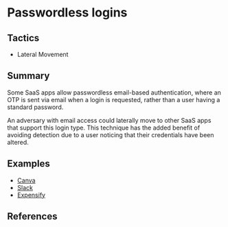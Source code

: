 # Passwordless logins

## Tactics
* Lateral Movement

## Summary
Some SaaS apps allow passwordless email-based authentication, where an OTP is sent via email when a login is requested, rather than a user having a standard password.

An adversary with email access could laterally move to other SaaS apps that support this login type. This technique has the added benefit of avoiding detection due to a user noticing that their credentials have been altered.

## Examples
* [Canva](examples/canva.md)
* [Slack](examples/slack.md)
* [Expensify](examples/expensify.md)
## References